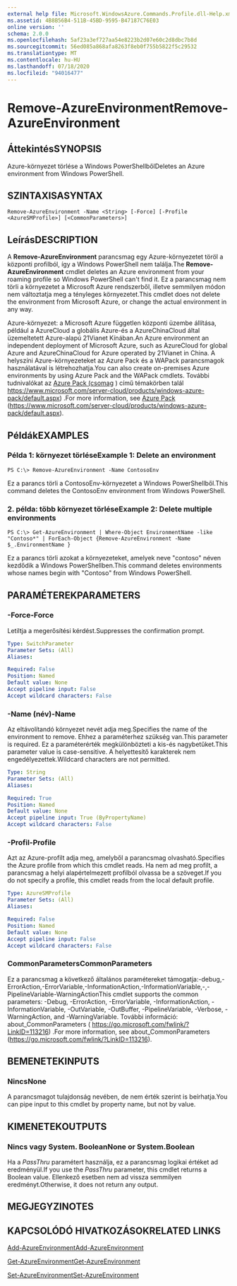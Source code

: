 ```yaml
---
external help file: Microsoft.WindowsAzure.Commands.Profile.dll-Help.xml
ms.assetid: 4B8B56B4-511B-45BD-9595-B47187C76E03
online version: ''
schema: 2.0.0
ms.openlocfilehash: 5af23a3ef727aa54e8223b2d07e60c2d8dbc7b8d
ms.sourcegitcommit: 56ed085a868afa8263f8eb0f755b5822f5c29532
ms.translationtype: MT
ms.contentlocale: hu-HU
ms.lasthandoff: 07/18/2020
ms.locfileid: "94016477"
---
```

# <span data-ttu-id="4fe55-101">Remove-AzureEnvironment</span><span class="sxs-lookup"><span data-stu-id="4fe55-101">Remove-AzureEnvironment</span></span>

## <span data-ttu-id="4fe55-102">Áttekintés</span><span class="sxs-lookup"><span data-stu-id="4fe55-102">SYNOPSIS</span></span>
<span data-ttu-id="4fe55-103">Azure-környezet törlése a Windows PowerShellből</span><span class="sxs-lookup"><span data-stu-id="4fe55-103">Deletes an Azure environment from Windows PowerShell.</span></span>

## <span data-ttu-id="4fe55-104">SZINTAXISA</span><span class="sxs-lookup"><span data-stu-id="4fe55-104">SYNTAX</span></span>

```
Remove-AzureEnvironment -Name <String> [-Force] [-Profile <AzureSMProfile>] [<CommonParameters>]
```

## <span data-ttu-id="4fe55-105">Leírás</span><span class="sxs-lookup"><span data-stu-id="4fe55-105">DESCRIPTION</span></span>
<span data-ttu-id="4fe55-106">A **Remove-AzureEnvironment** parancsmag egy Azure-környezetet töröl a központi profilból, így a Windows PowerShell nem találja.</span><span class="sxs-lookup"><span data-stu-id="4fe55-106">The **Remove-AzureEnvironment** cmdlet deletes an Azure environment from your roaming profile so Windows PowerShell can't find it.</span></span>
<span data-ttu-id="4fe55-107">Ez a parancsmag nem törli a környezetet a Microsoft Azure rendszerből, illetve semmilyen módon nem változtatja meg a tényleges környezetet.</span><span class="sxs-lookup"><span data-stu-id="4fe55-107">This cmdlet does not delete the environment from Microsoft Azure, or change the actual environment in any way.</span></span>

<span data-ttu-id="4fe55-108">Azure-környezet: a Microsoft Azure független központi üzembe állítása, például a AzureCloud a globális Azure-és a AzureChinaCloud által üzemeltetett Azure-alapú 21Vianet Kínában.</span><span class="sxs-lookup"><span data-stu-id="4fe55-108">An Azure environment an independent deployment of Microsoft Azure, such as AzureCloud for global Azure and AzureChinaCloud for Azure operated by 21Vianet in China.</span></span>
<span data-ttu-id="4fe55-109">A helyszíni Azure-környezeteket az Azure Pack és a WAPack parancsmagok használatával is létrehozhatja.</span><span class="sxs-lookup"><span data-stu-id="4fe55-109">You can also create on-premises Azure environments by using Azure Pack and the WAPack cmdlets.</span></span>
<span data-ttu-id="4fe55-110">További tudnivalókat az [Azure Pack (csomag](https://www.microsoft.com/server-cloud/products/windows-azure-pack/default.aspx) ) című témakörben talál https://www.microsoft.com/server-cloud/products/windows-azure-pack/default.aspx) .</span><span class="sxs-lookup"><span data-stu-id="4fe55-110">For more information, see [Azure Pack](https://www.microsoft.com/server-cloud/products/windows-azure-pack/default.aspx) (https://www.microsoft.com/server-cloud/products/windows-azure-pack/default.aspx).</span></span>

## <span data-ttu-id="4fe55-111">Példák</span><span class="sxs-lookup"><span data-stu-id="4fe55-111">EXAMPLES</span></span>

### <span data-ttu-id="4fe55-112">Példa 1: környezet törlése</span><span class="sxs-lookup"><span data-stu-id="4fe55-112">Example 1: Delete an environment</span></span>
```
PS C:\> Remove-AzureEnvironment -Name ContosoEnv
```

<span data-ttu-id="4fe55-113">Ez a parancs törli a ContosoEnv-környezetet a Windows PowerShellből.</span><span class="sxs-lookup"><span data-stu-id="4fe55-113">This command deletes the ContosoEnv environment from Windows PowerShell.</span></span>

### <span data-ttu-id="4fe55-114">2. példa: több környezet törlése</span><span class="sxs-lookup"><span data-stu-id="4fe55-114">Example 2: Delete multiple environments</span></span>
```
PS C:\> Get-AzureEnvironment | Where-Object EnvironmentName -like "Contoso*" | ForEach-Object {Remove-AzureEnvironment -Name $_.EnvironmentName }
```

<span data-ttu-id="4fe55-115">Ez a parancs törli azokat a környezeteket, amelyek neve "contoso" néven kezdődik a Windows PowerShellben.</span><span class="sxs-lookup"><span data-stu-id="4fe55-115">This command deletes environments whose names begin with "Contoso" from Windows PowerShell.</span></span>

## <span data-ttu-id="4fe55-116">PARAMÉTEREK</span><span class="sxs-lookup"><span data-stu-id="4fe55-116">PARAMETERS</span></span>

### <span data-ttu-id="4fe55-117">-Force</span><span class="sxs-lookup"><span data-stu-id="4fe55-117">-Force</span></span>
<span data-ttu-id="4fe55-118">Letiltja a megerősítési kérdést.</span><span class="sxs-lookup"><span data-stu-id="4fe55-118">Suppresses the confirmation prompt.</span></span>

```yaml
Type: SwitchParameter
Parameter Sets: (All)
Aliases: 

Required: False
Position: Named
Default value: None
Accept pipeline input: False
Accept wildcard characters: False
```

### <span data-ttu-id="4fe55-119">-Name (név)</span><span class="sxs-lookup"><span data-stu-id="4fe55-119">-Name</span></span>
<span data-ttu-id="4fe55-120">Az eltávolítandó környezet nevét adja meg.</span><span class="sxs-lookup"><span data-stu-id="4fe55-120">Specifies the name of the environment to remove.</span></span>
<span data-ttu-id="4fe55-121">Ehhez a paraméterhez szükség van.</span><span class="sxs-lookup"><span data-stu-id="4fe55-121">This parameter is required.</span></span>
<span data-ttu-id="4fe55-122">Ez a paraméterérték megkülönbözteti a kis-és nagybetűket.</span><span class="sxs-lookup"><span data-stu-id="4fe55-122">This parameter value is case-sensitive.</span></span>
<span data-ttu-id="4fe55-123">A helyettesítő karakterek nem engedélyezettek.</span><span class="sxs-lookup"><span data-stu-id="4fe55-123">Wildcard characters are not permitted.</span></span>

```yaml
Type: String
Parameter Sets: (All)
Aliases: 

Required: True
Position: Named
Default value: None
Accept pipeline input: True (ByPropertyName)
Accept wildcard characters: False
```

### <span data-ttu-id="4fe55-124">-Profil</span><span class="sxs-lookup"><span data-stu-id="4fe55-124">-Profile</span></span>
<span data-ttu-id="4fe55-125">Azt az Azure-profilt adja meg, amelyből a parancsmag olvasható.</span><span class="sxs-lookup"><span data-stu-id="4fe55-125">Specifies the Azure profile from which this cmdlet reads.</span></span> <span data-ttu-id="4fe55-126">Ha nem ad meg profilt, a parancsmag a helyi alapértelmezett profilból olvassa be a szöveget.</span><span class="sxs-lookup"><span data-stu-id="4fe55-126">If you do not specify a profile, this cmdlet reads from the local default profile.</span></span>

```yaml
Type: AzureSMProfile
Parameter Sets: (All)
Aliases: 

Required: False
Position: Named
Default value: None
Accept pipeline input: False
Accept wildcard characters: False
```

### <span data-ttu-id="4fe55-127">CommonParameters</span><span class="sxs-lookup"><span data-stu-id="4fe55-127">CommonParameters</span></span>
<span data-ttu-id="4fe55-128">Ez a parancsmag a következő általános paramétereket támogatja:-debug,-ErrorAction,-ErrorVariable,-InformationAction,-InformationVariable,-,-PipelineVariable-WarningAction</span><span class="sxs-lookup"><span data-stu-id="4fe55-128">This cmdlet supports the common parameters: -Debug, -ErrorAction, -ErrorVariable, -InformationAction, -InformationVariable, -OutVariable, -OutBuffer, -PipelineVariable, -Verbose, -WarningAction, and -WarningVariable.</span></span> <span data-ttu-id="4fe55-129">További információ: about_CommonParameters ( https://go.microsoft.com/fwlink/?LinkID=113216) .</span><span class="sxs-lookup"><span data-stu-id="4fe55-129">For more information, see about_CommonParameters (https://go.microsoft.com/fwlink/?LinkID=113216).</span></span>

## <span data-ttu-id="4fe55-130">BEMENETEK</span><span class="sxs-lookup"><span data-stu-id="4fe55-130">INPUTS</span></span>

### <span data-ttu-id="4fe55-131">Nincs</span><span class="sxs-lookup"><span data-stu-id="4fe55-131">None</span></span>
<span data-ttu-id="4fe55-132">A parancsmagot tulajdonság nevében, de nem érték szerint is beírhatja.</span><span class="sxs-lookup"><span data-stu-id="4fe55-132">You can pipe input to this cmdlet by property name, but not by value.</span></span>

## <span data-ttu-id="4fe55-133">KIMENETEK</span><span class="sxs-lookup"><span data-stu-id="4fe55-133">OUTPUTS</span></span>

### <span data-ttu-id="4fe55-134">Nincs vagy System. Boolean</span><span class="sxs-lookup"><span data-stu-id="4fe55-134">None or System.Boolean</span></span>
<span data-ttu-id="4fe55-135">Ha a *PassThru* paramétert használja, ez a parancsmag logikai értéket ad eredményül.</span><span class="sxs-lookup"><span data-stu-id="4fe55-135">If you use the *PassThru* parameter, this cmdlet returns a Boolean value.</span></span>
<span data-ttu-id="4fe55-136">Ellenkező esetben nem ad vissza semmilyen eredményt.</span><span class="sxs-lookup"><span data-stu-id="4fe55-136">Otherwise, it does not return any output.</span></span>

## <span data-ttu-id="4fe55-137">MEGJEGYZI</span><span class="sxs-lookup"><span data-stu-id="4fe55-137">NOTES</span></span>

## <span data-ttu-id="4fe55-138">KAPCSOLÓDÓ HIVATKOZÁSOK</span><span class="sxs-lookup"><span data-stu-id="4fe55-138">RELATED LINKS</span></span>

[<span data-ttu-id="4fe55-139">Add-AzureEnvironment</span><span class="sxs-lookup"><span data-stu-id="4fe55-139">Add-AzureEnvironment</span></span>](./Add-AzureEnvironment.md)

[<span data-ttu-id="4fe55-140">Get-AzureEnvironment</span><span class="sxs-lookup"><span data-stu-id="4fe55-140">Get-AzureEnvironment</span></span>](./Get-AzureEnvironment.md)

[<span data-ttu-id="4fe55-141">Set-AzureEnvironment</span><span class="sxs-lookup"><span data-stu-id="4fe55-141">Set-AzureEnvironment</span></span>](./Set-AzureEnvironment.md)


